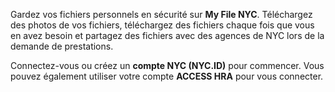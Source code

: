 Gardez vos fichiers personnels en sécurité sur **My File NYC**. Téléchargez des photos de vos fichiers, téléchargez des fichiers chaque fois que vous en avez besoin et partagez des fichiers avec des agences de NYC lors de la demande de prestations.

Connectez-vous ou créez un **compte NYC (NYC.ID)** pour commencer. Vous pouvez également utiliser votre compte **ACCESS HRA** pour vous connecter.